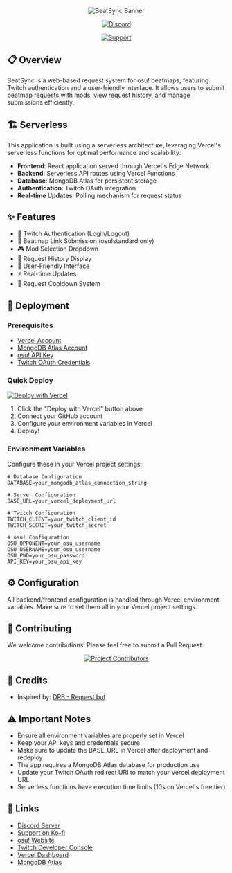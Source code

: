 <div align="center">

![BeatSync Banner](https://capsule-render.vercel.app/api?type=waving&color=gradient&height=200&section=header&text=BeatSync&fontSize=80&fontAlignY=35&animation=twinkling&fontColor=gradient)

[![Discord](https://discordapp.com/api/guilds/903043706410643496/widget.png?style=banner2)](https://discord.gg/SNG3dh3MbR)

[![Support](https://ko-fi.com/img/githubbutton_sm.svg)](https://ko-fi.com/nanotect)

</div>

## 📋 Overview

BeatSync is a web-based request system for osu! beatmaps, featuring Twitch authentication and a user-friendly interface. It allows users to submit beatmap requests with mods, view request history, and manage submissions efficiently.

## 🏗️ Serverless

This application is built using a serverless architecture, leveraging Vercel's serverless functions for optimal performance and scalability:

- **Frontend**: React application served through Vercel's Edge Network
- **Backend**: Serverless API routes using Vercel Functions
- **Database**: MongoDB Atlas for persistent storage
- **Authentication**: Twitch OAuth integration
- **Real-time Updates**: Polling mechanism for request status

## ✨ Features

- 🔐 Twitch Authentication (Login/Logout)
- 🎵 Beatmap Link Submission (osu!standard only)
- 🎮 Mod Selection Dropdown
- 📜 Request History Display
- 🎨 User-Friendly Interface
- ⚡ Real-time Updates
- 🔄 Request Cooldown System

## 🚀 Deployment

### Prerequisites

- [Vercel Account](https://vercel.com/signup)
- [MongoDB Atlas Account](https://www.mongodb.com/cloud/atlas/register)
- [osu! API Key](https://osu.ppy.sh/home/account/edit)
- [Twitch OAuth Credentials](https://dev.twitch.tv/console/apps)

### Quick Deploy

[![Deploy with Vercel](https://vercel.com/button)](https://vercel.com/new/clone?repository-url=https://github.com/Adivise/BeatSync)

1. Click the "Deploy with Vercel" button above
2. Connect your GitHub account
3. Configure your environment variables in Vercel
4. Deploy!

### Environment Variables

Configure these in your Vercel project settings:

```env
# Database Configuration
DATABASE=your_mongodb_atlas_connection_string

# Server Configuration
BASE_URL=your_vercel_deployment_url

# Twitch Configuration
TWITCH_CLIENT=your_twitch_client_id
TWITCH_SECRET=your_twitch_secret

# osu! Configuration
OSU_OPPONENT=your_osu_username
OSU_USERNAME=your_osu_username
OSU_PWD=your_osu_password
API_KEY=your_osu_api_key
```

## ⚙️ Configuration

All backend/frontend configuration is handled through Vercel environment variables. Make sure to set them all in your Vercel project settings.

## 🤝 Contributing

We welcome contributions! Please feel free to submit a Pull Request.

<p align="center">
  <a href="https://github.com/Adivise/BeatSync/graphs/contributors">
    <img src="https://contributors-img.web.app/image?repo=Adivise/BeatSync" alt="Project Contributors"/>
  </a>
</p>

## 🙏 Credits

- Inspired by: [DRB - Request bot](https://btmc.live/requests/)

## ⚠️ Important Notes

- Ensure all environment variables are properly set in Vercel
- Keep your API keys and credentials secure
- Make sure to update the BASE_URL in Vercel after deployment and redeploy
- The app requires a MongoDB Atlas database for production use
- Update your Twitch OAuth redirect URI to match your Vercel deployment URL
- Serverless functions have execution time limits (10s on Vercel's free tier)

## 🔗 Links

- [Discord Server](https://discord.gg/SNG3dh3MbR)
- [Support on Ko-fi](https://ko-fi.com/nanotect)
- [osu! Website](https://osu.ppy.sh)
- [Twitch Developer Console](https://dev.twitch.tv/console/apps)
- [Vercel Dashboard](https://vercel.com/dashboard)
- [MongoDB Atlas](https://www.mongodb.com/cloud/atlas)
